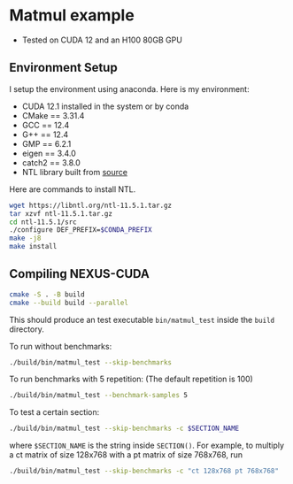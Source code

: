 # Matmul example

- Tested on CUDA 12 and an H100 80GB GPU

## Environment Setup

I setup the environment using anaconda. Here is my environment: 

- CUDA 12.1 installed in the system or by conda
- CMake == 3.31.4
- GCC == 12.4
- G++ == 12.4
- GMP == 6.2.1
- eigen == 3.4.0
- catch2 == 3.8.0
- NTL library built from [source](https://libntl.org/doc/tour-unix.html)

Here are commands to install NTL. 
```bash
wget https://libntl.org/ntl-11.5.1.tar.gz
tar xzvf ntl-11.5.1.tar.gz
cd ntl-11.5.1/src
./configure DEF_PREFIX=$CONDA_PREFIX
make -j8
make install
```

## Compiling NEXUS-CUDA

```bash
cmake -S . -B build
cmake --build build --parallel
```

This should produce an test executable `bin/matmul_test` inside the `build` directory. 

To run without benchmarks: 
```bash
./build/bin/matmul_test --skip-benchmarks
```

To run benchmarks with 5 repetition: (The default repetition is 100)
```bash
./build/bin/matmul_test --benchmark-samples 5
```

To test a certain section: 
```bash
./build/bin/matmul_test --skip-benchmarks -c $SECTION_NAME
```
where `$SECTION_NAME` is the string inside `SECTION()`. For example, to multiply a ct matrix of size 128x768 with a pt matrix of size 768x768, run 
```bash
./build/bin/matmul_test --skip-benchmarks -c "ct 128x768 pt 768x768"
```
